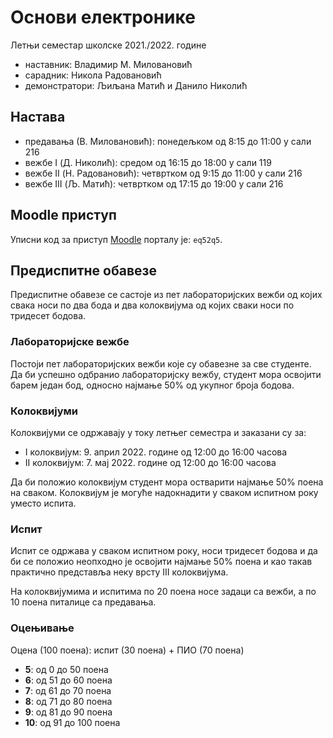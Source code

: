 # Основи електронике

Летњи семестар школске 2021./2022. године
* наставник: Владимир М. Миловановић
* сарадник: Никола Радовановић
* демонстратори: Љиљана Матић и Данило Николић

## Настава

* предавања (В. Миловановић): понедељком од 8:15 до 11:00 у сали 216
* вежбе I (Д. Николић): средом од 16:15 до 18:00 у сали 119
* вежбе II (Н. Радовановић): четвртком од 9:15 до 11:00 у сали 216
* вежбе III (Љ. Матић): четвртком од 17:15 до 19:00 у сали 216

## Moodle приступ

Уписни код за приступ [Moodle](http://moodle.fink.rs) порталу је: `eq52q5`.

## Предиспитне обавезе

Предиспитне обавезе се састоје из пет лабораторијских вежби од којих свака носи по два бода и два колоквијума од којих сваки носи по тридесет бодова.

### Лабораторијске вежбе

Постоји пет лабораторијских вежби које су обавезне за све студенте. Да би успешно одбранио лабораторијску вежбу, студент мора освојити барем један бод, односно најмање 50% од укупног броја бодова.

### Колоквијуми

Колоквијуми се одржавају у току летњег семестра и заказани су за:
* I колоквијум: 9. април 2022. године од 12:00 до 16:00 часова
* II колоквијум: 7. мај 2022. године од 12:00 до 16:00 часова

Да би положио колоквијум студент мора остварити најмање 50% поена на сваком. Колоквијум је могуће надокнадити у сваком испитном року уместо испита.

### Испит

Испит се одржава у сваком испитном року, носи тридесет бодова и да би се положио неопходно је освојити најмање 50% поена и као такав практично представља неку врсту III колоквијума.

На колоквијумима и испитима по 20 поена носе задаци са вежби, а по 10 поена питалице са предавања.

### Оцењивање

Оцена (100 поена): испит (30 поена) + ПИО (70 поена)
* **5**: од 0 до 50 поена
* **6**: од 51 до 60 поена
* **7**: од 61 до 70 поена
* **8**: од 71 до 80 поена
* **9**: од 81 до 90 поена
* **10**: од 91 до 100 поена
